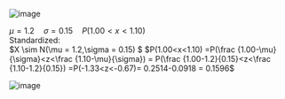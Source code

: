 ![image](https://github.com/user-attachments/assets/762e8348-e563-40fe-861b-370f34463fd2)  

$\mu=1.2 \quad \sigma=0.15 \quad P(1.00<x<1.10)$  
Standardized:  
$X \sim N(\mu = 1.2,\sigma = 0.15) $
$P(1.00<x<1.10) =P(\frac {1.00-\mu}{\sigma}<z<\frac {1.10-\mu}{\sigma}) = P(\frac {1.00-1.2}{0.15}<z<\frac {1.10-1.2}{0.15}) =P(-1.33<z<-0.67)= 0.2514-0.0918 = 0.1596$  
  
![image](https://github.com/user-attachments/assets/82d1db30-aa84-408b-8729-414f33a97966)

